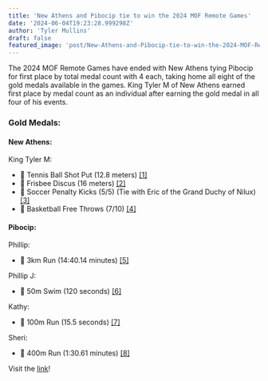 ```yaml
---
title: 'New Athens and Pibocip tie to win the 2024 MOF Remote Games'
date: '2024-06-04T19:23:28.999298Z'
author: 'Tyler Mullins'
draft: false
featured_image: 'post/New-Athens-and-Pibocip-tie-to-win-the-2024-MOF-Remote-Games-2024-06-04-19-23-28.999298/IMG_0773.png'
---
```


The 2024 MOF Remote Games have ended with New Athens tying Pibocip for first place by total medal count with 4 each, taking home all eight of the gold medals available in the games. King Tyler M of New Athens earned first place by medal count as an individual after earning the gold medal in all four of his events. 

### Gold Medals:
#### New Athens:
King Tyler M:
   - 🥇 Tennis Ball Shot Put (12.8 meters) [[1]](https://drive.google.com/file/d/1z5hrL_34Qqhxp2nPqfHb_1ZFskEurIgm/view?usp=sharing)
   - 🥇 Frisbee Discus (16 meters) [[2]](https://drive.google.com/file/d/1zEnJnTElsOe9Pl9zMp6SS1QIqAFmRP0y/view?usp=sharing)
   - 🥇 Soccer Penalty Kicks (5/5) (Tie with Eric of the Grand Duchy of Nilux) [[3]](https://drive.google.com/file/d/1zOgQoY1VBHgfIc1R7Gejzvm979iBHlvu/view?usp=sharing)
   - 🥇 Basketball Free Throws (7/10) [[4]](https://drive.google.com/file/d/1zFbK6g4nksAD1xFD-6r2WmpwRHqqXDTw/view?usp=sharing)
#### Pibocip:
Phillip:
   - 🥇 3km Run (14:40.14 minutes) [[5]](https://media.discordapp.net/attachments/912850581083799585/1248034345910800485/Screenshot_2024-06-02_at_2.15.44_pm.png?ex=6663838f&is=6662320f&hm=6a8fa2f1d52b5cd167672b9fdedac88f15225a3813b172dd51e24b93d8ca9b82&=&format=webp&quality=lossless&width=1036&height=733)

Phillip J:
   - 🥇 50m Swim (120 seconds) [[6]](https://media.discordapp.net/attachments/912850581083799585/1248034346376495115/Screenshot_2024-06-02_at_2.24.54_pm.png?ex=6663838f&is=6662320f&hm=e65b41b4cc1ad34b1b31efa316a068cac370b67491a98d8b60361e391224eba9&=&format=webp&quality=lossless&width=1038&height=732)

Kathy:
   - 🥇 100m Run (15.5 seconds) [[7]](https://media.discordapp.net/attachments/912850581083799585/1248034344811888860/Screenshot_2024-06-02_at_2.11.43_pm.png?ex=6663838f&is=6662320f&hm=1fccf30b574b779267ece5bdf455b5c2b23a66b167169a01c147018145923b2f&=&format=webp&quality=lossless&width=1036&height=732)

Sheri:
   - 🥇 400m Run (1:30.61 minutes) [[8]](https://media.discordapp.net/attachments/912850581083799585/1248034345315471473/Screenshot_2024-06-02_at_2.13.21_pm.png?ex=6663838f&is=6662320f&hm=8dabe4ad7a77e0ec2233949cb85c1b04e9925775246684f3eae6450e2895a0a8&=&format=webp&quality=lossless&width=1035&height=733)

Visit the [link](https://micronations.wiki/wiki/2024_MOF_Remote_Games)!
